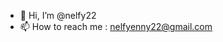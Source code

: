 - 👋 Hi, I’m @nelfy22
- 📫 How to reach me : nelfyenny22@gmail.com

<!---
nelfy22/nelfy22 is a ✨ special ✨ repository because its `README.md` (this file) appears on your GitHub profile.
You can click the Preview link to take a look at your changes.
--->
